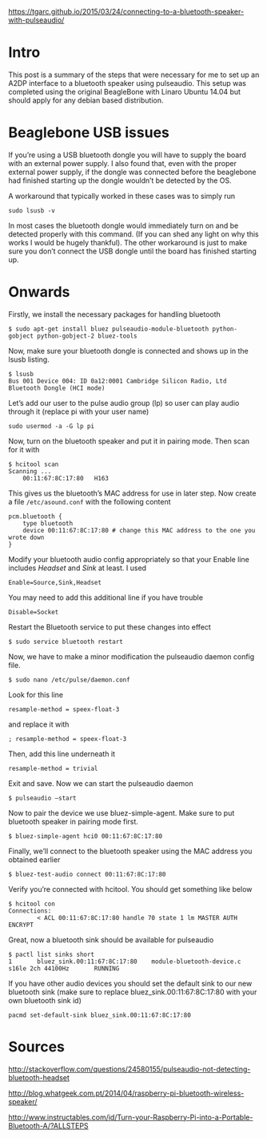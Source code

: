 https://tgarc.github.io/2015/03/24/connecting-to-a-bluetooth-speaker-with-pulseaudio/

# Intro

This post is a summary of the steps that were necessary for me to set up an A2DP
interface to a bluetooth speaker using pulseaudio. This setup was completed
using the original BeagleBone with Linaro Ubuntu 14.04 but should apply for any
debian based distribution.

# Beaglebone USB issues

If you’re using a USB bluetooth dongle you will have to supply the board with an
external power supply. I also found that, even with the proper external power
supply, if the dongle was connected before the beaglebone had finished starting
up the dongle wouldn’t be detected by the OS.

A workaround that typically worked in these cases was to simply run

    sudo lsusb -v

In most cases the bluetooth dongle would immediately turn on and be detected
properly with this command. (If you can shed any light on why this works I would
be hugely thankful). The other workaround is just to make sure you don’t connect
the USB dongle until the board has finished starting up.

# Onwards

Firstly, we install the necessary packages for handling bluetooth

    $ sudo apt-get install bluez pulseaudio-module-bluetooth python-gobject python-gobject-2 bluez-tools

Now, make sure your bluetooth dongle is connected and shows up in the lsusb listing.

    $ lsusb
    Bus 001 Device 004: ID 0a12:0001 Cambridge Silicon Radio, Ltd Bluetooth Dongle (HCI mode)

Let’s add our user to the pulse audio group (lp) so user can play audio through
it (replace pi with your user name)

    sudo usermod -a -G lp pi

Now, turn on the bluetooth speaker and put it in pairing mode. Then scan for it with

    $ hcitool scan
    Scanning ...
        00:11:67:8C:17:80   H163

This gives us the bluetooth’s MAC address for use in later step. Now create a
file `/etc/asound.conf` with the following content

    pcm.bluetooth {
        type bluetooth
        device 00:11:67:8C:17:80 # change this MAC address to the one you wrote down
    }

Modify your bluetooth audio config appropriately so that your Enable line
includes *Headset* and *Sink* at least. I used

    Enable=Source,Sink,Headset

You may need to add this additional line if you have trouble

    Disable=Socket

Restart the Bluetooth service to put these changes into effect

    $ sudo service bluetooth restart

Now, we have to make a minor modification the pulseaudio daemon config file.

    $ sudo nano /etc/pulse/daemon.conf

Look for this line

    resample-method = speex-float-3

and replace it with

    ; resample-method = speex-float-3

Then, add this line underneath it

    resample-method = trivial

Exit and save. Now we can start the pulseaudio daemon

    $ pulseaudio –start

Now to pair the device we use bluez-simple-agent. Make sure to put bluetooth speaker in pairing
mode first.

    $ bluez-simple-agent hci0 00:11:67:8C:17:80

Finally, we’ll connect to the bluetooth speaker using the MAC address you
obtained earlier

    $ bluez-test-audio connect 00:11:67:8C:17:80

Verify you’re connected with hcitool. You should get something like below

    $ hcitool con
    Connections:
            < ACL 00:11:67:8C:17:80 handle 70 state 1 lm MASTER AUTH ENCRYPT

Great, now a bluetooth sink should be available for pulseaudio

    $ pactl list sinks short
    1       bluez_sink.00:11:67:8C:17:80    module-bluetooth-device.c       s16le 2ch 44100Hz       RUNNING

If you have other audio devices you should set the default sink to our new
bluetooth sink (make sure to replace bluez\_sink.00:11:67:8C:17:80 with your own
bluetooth sink id)

    pacmd set-default-sink bluez_sink.00:11:67:8C:17:80

# Sources

<http://stackoverflow.com/questions/24580155/pulseaudio-not-detecting-bluetooth-headset>

<http://blog.whatgeek.com.pt/2014/04/raspberry-pi-bluetooth-wireless-speaker/>

<http://www.instructables.com/id/Turn-your-Raspberry-Pi-into-a-Portable-Bluetooth-A/?ALLSTEPS>